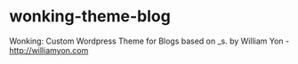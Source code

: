 # wonking-theme-blog
Wonking: Custom Wordpress Theme for Blogs based on _s. by William Yon - http://williamyon.com